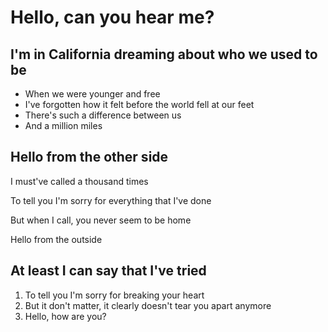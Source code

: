 # Hello, can you hear me?

## I'm in California dreaming about who we used to be

- When we were younger and free
- I've forgotten how it felt before the world fell at our feet
- There's such a difference between us
- And a million miles

<!-- -->

## Hello from the other side

I must've called a thousand times

To tell you I'm sorry for everything that I've done

But when I call, you never seem to be home

Hello from the outside

## At least I can say that I've tried

1. To tell you I'm sorry for breaking your heart
2. But it don't matter, it clearly doesn't tear you apart anymore
3. Hello, how are you?

<!-- -->

